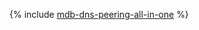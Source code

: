 {% include [mdb-dns-peering-all-in-one](../../_tutorials/dataplatform/mdb-dns-peering-all-in-one.md) %}
